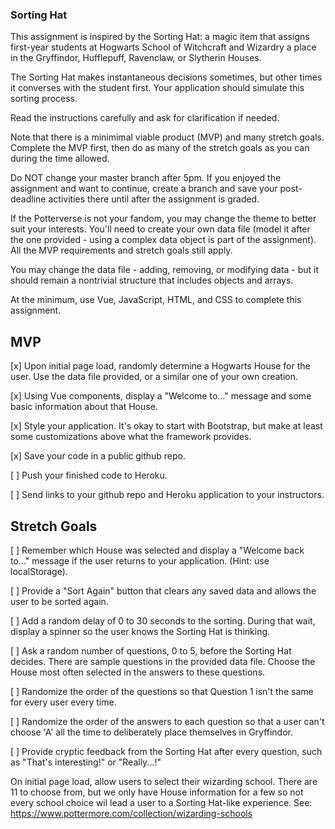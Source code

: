 ### Sorting Hat

This assignment is inspired by the Sorting Hat: a magic item that assigns first-year students at Hogwarts School of Witchcraft and Wizardry a place in the Gryffindor, Hufflepuff, Ravenclaw, or Slytherin Houses.

The Sorting Hat makes instantaneous decisions sometimes, but other times it converses with the student first. Your application should simulate this sorting process.

Read the instructions carefully and ask for clarification if needed.

Note that there is a minimimal viable product (MVP) and many stretch goals. Complete the MVP first, then do as many of the stretch goals as you can during the time allowed.

Do NOT change your master branch after 5pm. If you enjoyed the assignment and want to continue, create a branch and save your post-deadline activities there until after the assignment is graded.

If the Potterverse is not your fandom, you may change the theme to better suit your interests. You'll need to create your own data file (model it after the one provided - using a complex data object is part of the assignment). All the MVP requirements and stretch goals still apply.

You may change the data file - adding, removing, or modifying data - but it should remain a nontrivial structure that includes objects and arrays.

At the minimum, use Vue, JavaScript, HTML, and CSS to complete this assignment.

## MVP

[x] Upon initial page load, randomly determine a Hogwarts House for the user. Use the data file provided, or a similar one of your own creation.

[x] Using Vue components, display a "Welcome to..." message and some basic information about that House.

[x] Style your application. It's okay to start with Bootstrap, but make at least some customizations above what the framework provides.

[x] Save your code in a public github repo.

[ ] Push your finished code to Heroku.

[ ] Send links to your github repo and Heroku application to your instructors.

## Stretch Goals

[ ] Remember which House was selected and display a "Welcome back to..." message if the user returns to your application. (Hint: use localStorage).

[ ] Provide a "Sort Again" button that clears any saved data and allows the user to be sorted again.

[ ] Add a random delay of 0 to 30 seconds to the sorting. During that wait, display a spinner so the user knows the Sorting Hat is thinking.

[ ] Ask a random number of questions, 0 to 5, before the Sorting Hat decides. There are sample questions in the provided data file. Choose the House most often selected in the answers to these questions.

[ ] Randomize the order of the questions so that Question 1 isn't the same for every user every time.

[ ] Randomize the order of the answers to each question so that a user can't choose 'A' all the time to deliberately place themselves in Gryffindor.

[ ] Provide cryptic feedback from the Sorting Hat after every question, such as "That's interesting!" or "Really...!"

On initial page load, allow users to select their wizarding school. There are 11 to choose from, but we only have House information for a few so not every school choice wil lead a user to a Sorting Hat-like experience. See: https://www.pottermore.com/collection/wizarding-schools